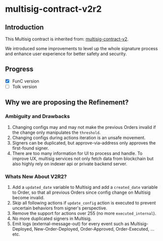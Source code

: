 # multisig-contract-v2r2

## Introduction

This Multisig contract is inherited from: [multisig-contract-v2](https://github.com/frigatebird-studio/multisig-contract-v2).

We introduced some improvements to level up the whole signature process and enhance user experience for better safety and security.

## Progress

- [x] FunC version
- [ ] Tolk version

## Why we are proposing the Refinement?

### Ambiguity and Drawbacks

1. Changing configs may and may not make the previous Orders invalid if the change only manipulates the `threshold`.
1. Changing configs during actions iteration is an unsafe movement.
1. Signers can be duplicated, but approve-via-address only approves the first-found signer.
1. There are too many information for UI to process and handle. To improve UX, multisig services not only fetch data from blockchain but also highly rely on indexer api or private backend server.

### Whats New About V2R2?

1. Add a `updated_date` variable to Multisig and add a `created_date` variable to Order, so that all previous Orders since config change on Multisig become invalid.
1. Skip all following actions if `update_config` action is executed to prevent uncertain behaviors from signer's perspective.
1. Remove the support for actions over 255 (no more `executed_internal`).
1. No more duplicated signers in Multisig.
1. Emit logs (external-message-out) for every event such as Multisig-Deployed, New-Order-Deployed, Order-Approved, Order-Executed, ... etc.
